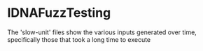 # IDNAFuzzTesting

The 'slow-unit' files show the various inputs generated over time, specifically those that took a long time to execute
